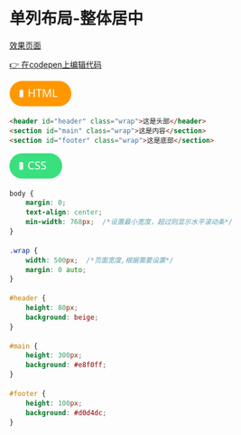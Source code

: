# <b>单列布局-整体居中</b>

[效果页面](../assets/source/00布局-整体居中.html ':include :type=iframe width=100% height=483px')

[:point_right: 在codepen上编辑代码](https://codepen.io/shuangcs/pen/vRrrEL)

![标签](../assets/html.svg)

```html
<header id="header" class="wrap">这是头部</header>
<section id="main" class="wrap">这是内容</section>
<section id="footer" class="wrap">这是底部</section>
```
![标签](../assets/css.svg)

```css
body {
    margin: 0;
    text-align: center;
    min-width: 768px;  /*设置最小宽度，超过则显示水平滚动条*/
}

.wrap {
    width: 500px;  /*页面宽度,根据需要设置*/
    margin: 0 auto;
}

#header {
    height: 80px;
    background: beige;
}

#main {
    height: 300px;
    background: #e8f0ff;
}

#footer {
    height: 100px;
    background: #d0d4dc;
}
```


